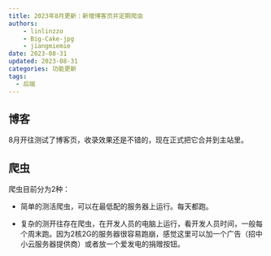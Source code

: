 ```yaml
---
title: 2023年8月更新：新增博客页并定期爬虫
authors: 
    - linlinzzo
    - Big-Cake-jpg
    - jiangmiemie
date: 2023-08-31
updated: 2023-08-31
categories: 功能更新
tags:
  - 后端
---
```


## 博客

8月开往测试了博客页，收录效果还是不错的，现在正式把它合并到主站里。

## 爬虫

爬虫目前分为2种：

- 简单的测活爬虫，可以在最低配的服务器上运行。每天都跑。

- 复杂的测开往存在爬虫，在开发人员的电脑上运行，看开发人员时间，一般每个周末跑。因为2核2G的服务器很容易跑崩，感觉这里可以加一个广告（招中小云服务器提供商）或者放一个爱发电的捐赠按钮。
